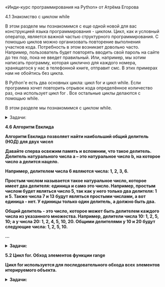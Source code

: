 «Инди-курс программирования на Python» от Атрёма Егорова

4.1 Знакомство с циклом while

В этом разделе мы познакомимся с еще одной новой для вас конструкцией языка программирования - циклом. Цикл, как и условный оператор, является важной частью структурного программирования. С помощью циклов можно организовать повторение выполнения участков кода. Потребность в этом возникает довольно часто. Например, пользователь будет повторять вводить свой пароль на сайте до тех пор, пока не введет правильный. Или, например, мы хотим написать программу, которая циклично для каждого номера, хранящегося у нас в телефонной книге, отправит смс. В этих примерах нам не обойтись без цикла.

В Python'е есть два основных цикла: цикл for и цикл while. Если программа хочет повторить отрывок кода определённое количество раз, она использует цикл for . Все остальные циклы делаются с помощью while.

В этом разделе мы познакомимся с циклом while.


<details>
<summary>Задачи:</summary>

<b>Задача:</b> Обратный счет
<details>
<summary>О задаче:</summary>
На вход программе поступает натуральное число N.
Ваша программа должна устроить обратный отсчет,
который стартует от числа N и идет до 0.
Перед непосредственно началом отсчета необходимо вывести фразу:

```
Начинаем отсчет
```
по окончанию отсчета распечатайте фразу:

```
Стартуем!
```

</details>

[Решение:](./while_cycle/return_invoice.py) `while_cycle/return_invoice.py`

<b>Задача:</b> Мишка и старший брат
<details>
<summary>О задаче:</summary>
Мишка Лимак хочет стать самым большим медведем,
ну или хотя бы стать больше своего старшего брата Боба.
Сейчас вес Лимака равен a, а вес Боба равен b.
Гарантируется, что вес Лимака меньше или равен весу Боба.
Лимак ест много, и его вес утраивается каждый год,
а вес Боба удваивается каждый год.
Через сколько целых лет Лимак станет строго больше
(т. е. будет весить строго больше) Боба?

#### Входные данные:
В единственной строке находятся два целых числа
a и b (1≤a≤b≤10) — веса Лимака и Боба соответственно.

#### Выходные данные:
Выведите одно целое число —
через сколько целых лет Лимак станет строго больше Боба.

### Примечание
В первом примере изначально вес Лимака равен 4, а вес Боба — 7.
Через год их веса равны 4·3=12 и 7·2=14 соответственно (один вес утроился, а второй удвоился).
Лимак все еще не больше Боба. Через два года их веса равны 36 и 28, то есть вес Лимака больше, чем вес Боба.
Лимак стал больше Боба через два года, поэтому вы должны вывести 2.

Во втором примере веса Лимака и Боба в последующие года равны: 12 и 18, затем 36 и 36, и наконец 108 и 72 (через три года).
Ответ равен 3. Помните, что Лимак хочет стать строго больше Боба, и его не устроят равные веса.

В третьем примере Лимак станет больше Боба через один год, их веса будут равны 3 и 2 соответственно.

Sample Input 1:<br>
4 7<br>
Sample Output 1:<br>
2<br>
Sample Input 2:<br>
4 9<br>
Sample Output 2:<br>
3<br>
Sample Input 3:<br>
1 1<br>
Sample Output 3:<br>
1

</details>

[Решение:](./while_cycle/bear_and_big_brother.py) `while_cycle/bear_and_big_brother.py`

<b>Задача:</b> Вася и носки
<details>
<summary>О задаче:</summary>
У Васи есть n пар носков. Утром каждого дня, собираясь в школу,
Вася должен надеть пару носков.
Вечером, прийдя со школы, Вася снимает надетые носки и выбрасывает их.
Каждый m-й день (в дни с номерами m,2m,3m,...)
мама покупает Васе одну пару носков. Она делает это поздно вечером,поэтому
Вася может надеть новые носки не раньше следующего дня.
На сколько подряд идущих дней Васе хватит носков?

#### Входные данные:
В единственной строке записано два целых числа
n и m (1≤n≤100; 2≤m≤100), разделенные пробелом.

#### Выходные данные:
Выведите единственное целое число — ответ на задачу.

### Примечание
В первом примере первые два дня Вася будет носить носки, которые у него были изначально,
затем на третий день будет носить носки, которые были куплены во второй день.
Во втором примере первые девять дней он будет носить носки,
которые у него были изначально, затем три дня будет носить носки,
которые были куплены в третий, шестой и девятый дни. Затем еще день будет носить носки,
которые были куплены в двенадцатый день.

Sample Input 1:<br>
2 2<br>
Sample Output 1:<br>
3<br>
Sample Input 2:<br>
9 3<br>
Sample Output 2:<br>
13

</details>

[Решение:](./while_cycle/vasya_and_socks.py) `while_cycle/vasya_and_socks.py`

<b>Задача:</b> Новогодние свечки
<details>
<summary>О задаче:</summary>
Программист Василий любит романтику — поэтому на этот Новый Год
он решил освещать свою комнату свечами.
У Василия есть a свечей.
Когда Василий зажигает новую свечу, сначала она горит ровно один час, а затем тухнет.
Василий — сообразительный малый, поэтому из b потухших свечей он умеет получать одну новую свечу.
В последствии эту новую свечу (так же как и другие новые свечи) можно зажечь.
<br><br>
Теперь Василию интересно, на сколько часов освещения хватит его свечек,
если он будет действовать оптимальным образом. Помогите ему найти это число.

#### Входные данные:
В единственной строке заданы два целых числа a и b (1≤a≤1000; 2≤b≤1000).

#### Выходные данные:
Выведите единственное целое число — количество часов, которое Василий сможет освещать комнату.

Sample Input:<br>
4 2<br>
Sample Output:<br>
7

</details>

[Решение:](./while_cycle/new_years_candles.py) `while_cycle/new_years_candles.py`

<b>Задача:</b> Зимний вечер в Бурсе
<details>
<summary>О задаче:</summary>
Зимний вечер в Бурсе
Возьмём число. Умножим его на его же первую цифру.
Результат умножим на первую цифру результата.
И так далее. Например, начнём с 8:<br><br>

8 → 8 * 8 = 64<br>
64 → 6 * 64 = 384<br>
384 → 3 * 384 = 1152<br>
1152 → 1 * 1152 = 1152<br><br>

Очевидно, когда первая цифра очередного числа в такой последовательности
становится равной 1, числа перестают изменяться.
Но это происходит не при всех начальных числах.

Напишем программу, которая будет хотя бы приблизительно определять судьбу
введённого числа n.

Начиная с числа n, умножайте имеющееся число на его первую цифру,
пока у получившегося числа первая цифра не станет равной 1,
либо пока оно не превысит миллиарда.
В качестве ответа выведите результат

Sample Input 1:<br>
8<br>
Sample Output 1:<br>
1152<br>
Sample Input 2:<br>
223<br>
Sample Output 2:<br>
1784<br>
Sample Input 3:<br>
929<br>
Sample Output 3:<br>
1605312<br>
Sample Input 4:<br>
360<br>
Sample Output 4:<br>
1080

</details>

[Решение:](./while_cycle/winter_evening_in_Bursa.py) `while_cycle/winter_evening_in_Bursa.py`

<b>Задача:</b> Гипотеза Коллатца
<details>
<summary>О задаче:</summary>
Сиракузская последовательность, или последовательность Коллатца, строится так: возьмём натуральное число n;
если оно чётное, то заменим его числом n/2; если же оно нечётное, то заменим его числом 3n+1.
Получившееся число — следующее в сиракузской последовательности после числа n. Затем заменяем получившееся число по тому же правилу, и так далее.
Определите, сколько шагов потребуется сиракузской последовательности,
стартующей с заданного числа, чтобы прийти к 1.

Обычно, если проделать такую замену достаточно много раз,
мы приходим к числу 1 (за которым следует снова 1).
<br>Например:
<br><br>
8 → 4 → 2 → 1 или 10 → 5 → 16 → 8 → 4 → 2 → 1.
<br><br>
Определите, сколько шагов потребуется сиракузской последовательности,
стартующей с заданного числа, чтобы прийти к 1.
<br>
Если вы обнаружите число, сиракузская последовательность от которого не приходит к 1,
то... вы, скорее всего, ошиблись.
Но если нет, то поздравляем: вы прославитесь, ведь вопрос о том, всегда ли сиракузская последовательность приходит к 1 (независимо от начального числа), давно будоражит умы математиков.

#### Входные данные:
В единственной строке заданы два целых числа a и b (1≤a≤1000; 2≤b≤1000).

#### Выходные данные:
Выведите единственное целое число — количество часов, которое Василий сможет освещать комнату.

Sample Input 1:<br>
10<br>
Sample Output 1:<br>
6<br>
Sample Input 2:<br>
16<br>
Sample Output 2:<br>
4

</details>

[Решение:](./while_cycle/collatz_hypothesis.py) `while_cycle/collatz_hypothesis.py`

<b>Задача:</b> Парольный дозор
<details>
<summary>О задаче:</summary>
На каждой отдельной строчке пользователь вводит друг за другом пароли в виде строки символов.
Валидными паролями будем считать строки, у которых длина варьируется от 5 до 9 символов включительно.
Как только вы встретите первый невалидный пароль, ваша программа должна закончить считывать пароли и
вывести последний введенный валидный пароль.
<br>
Гарантируется, что первый пароль всегда валидный

Sample Input 1:<br>
QWERTY<br>
12345<br>
21.08.90<br>
Кодзима-гений<br>
Телепузик<br><br>
Sample Output 1:<br>
21.08.90<br>
Sample Input 2:<br>
FDRE42@u<br>
*&#@732hH<br>
hi<br>
Hello<br>
OP213jf9@<br>
HFd23932<br><br>
Sample Output 2:<br>
*&#@732hH

</details>

[Решение:](./while_cycle/pass_watch.py) `while_cycle/pass_watch.py`

<b>Задача:</b> Герой на грани
<details>
<summary>О задаче:</summary>
Напишите программу, моделирующую изменение здоровья персонажа в игре.
Изначально у героя 100 единиц здоровья.
В ходе игры противник наносит удары, каждый из которых уменьшает здоровье персонажа
на определённое количество очков. Значения урона поступают на вход программе в отдельных строках.

Удары продолжаются до тех пор, пока здоровье персонажа не станет равным нулю или меньше нуля.
Пока герой не погиб, программа должна выводить текущий уровень здоровья в следующем формате:

```Уровень здоровья: {значение}```

Также необходимо вывести начальный уровень здоровья.

Окончания боя должно ознаменоваться сообщением

```Игра окончена.```

После этого программа должна сообщить общее количество ударов, которые выдержал персонаж, в формате:

```Количество ударов, которые ваш персонаж героически выдержал = {значение}```

А также указать номер последнего удара, который оказался критическим, в формате:

```Удар № {значение} был критическим```

Sample Input 1:<br>
20<br>
40<br>
60<br>
Sample Output 1:<br>
Уровень здоровья: 100<br>
Уровень здоровья: 80<br>
Уровень здоровья: 40<br>
Игра окончена.<br>
Количество ударов, которые ваш персонаж героически выдержал = 2<br>
Удар № 3 был критическим

</details>

[Решение:](./while_cycle/hero_on_the_edge.py) `while_cycle/hero_on_the_edge.py`

<b>Задача:</b> Очередь на взлёт
<details>
<summary>О задаче:</summary>
В аэропорту на стойке регистрации постоянно скапливается очередь клиентов.
Поэтому было принято решение организовать обслуживание таким образом,
чтобы клиенты могли видеть, кто следующий в очереди,
а также знать, сколько человек находится перед ними.
<br><br>
<b>Ваша задача<b> — написать программу, которая принимает список имён клиентов,
представляющий очередь. В начале списка находятся клиенты, стоящие в конце очереди,
а в конце списка — те, кто ближе к началу.
Программа должна выводить текстовые сообщения по мере продвижения очереди:

- для клиента, чья очередь наступила, выводится сообщение:<br>
```Клиент {name} пройдите к стойке!``` <br>

- для остальных клиентов выводится текст:<br>
```{Имена_оставшихся_в_очереди} ожидайте!``` <br>

Имена оставшихся клиентов указываются через запятую
в порядке их расположения в очереди<br>

Дополнительные требования:

1. Программа должна корректно обрабатывать списки любой длины;

2. Если список пуст, программа ничего не выводит;

3. Имена клиентов вводятся через пробел в одной строке.


Sample Input 1:<br>
Александр Елизавета Михаил Анастасия<br><br>
Sample Output 1:<br>
Клиент Анастасия пройдите к стойке!<br>
Михаил,Елизавета,Александр ожидайте!<br>
Клиент Михаил пройдите к стойке!<br>
Елизавета,Александр ожидайте!<br>
Клиент Елизавета пройдите к стойке!<br>
Александр ожидайте!<br>
Клиент Александр пройдите к стойке!<br><br>
Sample Input 2:<br>
John Emma Lucas Sophia Oliver<br><br>
Sample Output 2:<br>
Клиент Oliver пройдите к стойке!<br>
Sophia,Lucas,Emma,John ожидайте!<br>
Клиент Sophia пройдите к стойке!<br>
Lucas,Emma,John ожидайте!<br>
Клиент Lucas пройдите к стойке!<br>
Emma,John ожидайте!<br>
Клиент Emma пройдите к стойке!<br>
John ожидайте!<br>
Клиент John пройдите к стойке!

</details>

[Решение:](./while_cycle/queue_for_take-off.py) `while_cycle/queue_for_take-off.py`

<b>Задача:</b> Собираемся в поход
<details>
<summary>О задаче:</summary>
У нас в наличии рюкзак, вместимость которого составляет n литров,
и наша задача забить его до предела максимально возможно. Нам поступают вещи,
объем которых измеряется также в литрах, и мы должны их складывать в
наш рюкзак без возможности пропуска. Как только суммарный объем новой
добавляемой вещи превысит вместимость рюкзака, ваша программа должна
вывести слово "Довольно!" и затем на отдельных строчках суммарный объем вещей,
которые мы смогли упаковать в рюкзак, и их количество

#### Входные данные:
Число n – вместимость рюкзака. Далее идут произвольное количество строк –
объем очередного предмета.

#### Выходные данные:
Строка "Довольно!" и затем два числа – суммарный объем упакованных товаров и
их количество. Каждое значение выводится в отдельной строке.

Sample Input 1:<br>
2000<br>
900<br>
800<br>
700<br>
500<br>
200<br>
1000<br><br>
Sample Output 1:<br>
Довольно!<br>
1700<br>
2<br><br>

Sample Input 2:<br>
15<br>
1<br>
5<br>
6<br>
2<br>
1<br>
1<br>
1<br>
1<br>
7<br><br>
Sample Output 2:<br>
Довольно!<br>
15<br>
5

</details>

[Решение:](./while_cycle/hike.py) `while_cycle/hike.py`

<b>Задача:</b> Три удара и в блок
<details>
<summary>О задаче:</summary>
Напишите программу, которая имитирует систему аутентификации с ограниченным количеством попыток ввода пароля.

Пользователь вводит пароль, и ему предоставляется три попытки для успешного входа. При запуске программа должна запрашивать пароль у пользователя. Затем пользователь имеет три попытки для ввода правильного пароля. При каждой неудачной попытке программа уведомляет об этом и уменьшает лимит попыток, выводя следующие сообщения:

```Введен неправильный пароль!``` <br>
```Лимит попыток = {значение_лимита}```

Если пользователь вводит правильный пароль за отведённое количество попыток,
программа предоставляет доступ и выводит сообщение:

```Вы ввели правильный пароль! Добро пожаловать!```

Если все попытки исчерпаны, система блокируется на сутки,
и пользователю отображается сообщение:

```Вы потратили все свои попытки! Приходите завтра```

Sample Input 1:<br>
qwerty<br>
qwe<br>
qwerty<br><br>
Sample Output 1:<br>
Введен неправильный пароль!<br>
Лимит попыток = 2<br>
Вы ввели правильный пароль! Добро пожаловать!<br><br>
Sample Input 2:<br>
гром<br>
гром!<br>
гром24<br>
громозека<br><br>
Sample Output 2:<br>
Введен неправильный пароль!<br>
Лимит попыток = 2<br>
Введен неправильный пароль!<br>
Лимит попыток = 1<br>
Введен неправильный пароль!<br>
Лимит попыток = 0<br>
Вы потратили все свои попытки! Приходите завтра<br><br>
Sample Input 3:<br>
дом<br>
Дом<br>
ДОМ<br>
дом<br><br>
Sample Output 3:<br>
Введен неправильный пароль!<br>
Лимит попыток = 2<br>
Введен неправильный пароль!<br>
Лимит попыток = 1<br>
Вы ввели правильный пароль! Добро пожаловать!

</details>

[Решение:](./while_cycle/three_strikes.py) `while_cycle/three_strikes.py`

<b>Задача:</b> Новый год и спешка
<details>
<summary>О задаче:</summary>
В последний день уходящего 2016 года Лимак собирается принять участие
в соревновании по спортивному программированию. Соревнование начнётся в 20:00
и будет продолжаться четыре часа, то есть ровно до полуночи. Участникам будет предложено n задач,
упорядоченных по возрастанию сложности, то есть задача 1 будет самой лёгкой,
а задача номер n — самой сложной. Лимак знает, что ему потребуется 5·i минут на решение i-й задачи.

Друзья Лимака планируют устроить роскошную новогоднюю вечеринку,
и Лимак хочет прибыть в полночь или ранее. Он знает, что ему требуется ровно k минут
чтобы добраться до места проведения вечеринки от своего дома, где он собирается участвовать в соревновании.

Сколько максимум задач может успеть решить Лимак, чтобы не опоздать на новогоднюю вечеринку?

#### Входные данные:
В первой строке входных данных записаны два целых числа n и k (1 ≤ n ≤ 10, 1 ≤ k ≤ 240) — количество задач в соревновании и количество минут, за которое Лимак доберётся от дома до места проведения вечеринки.

#### Выходные данные:
Выведите одно целое число, равное максимальному количеству задач, которое может решить Лимак, чтобы прибыть на новогоднюю вечеринку ровно в полночь или раньше.

### Примечание

В первом примере на соревновании участникам предложено 3 задачи и Лимаку требуется 222 минуты,
чтобы доехать до места проведения вечеринки. Для решения задач требуется 5, 10 и 15 минут соответственно.
Лимак может решить первые две задачи, потратив на это 5 + 10 = 15 минут, после чего выехать в 20:15
и приехать на вечеринку в 23:57 (через 222 минуты). Таким образом он решит две задачи,
но на решение третьей времени уже не хватит и ответ равен 2.

Во втором примере Лимак может решить все 4 задачи за 5 + 10 + 15 + 20 = 50 минут.
В 20:50 он сможет выехать из дома и прибыть на вечеринку ровно в полночь.

В третьем примере Лимаку нужна только 1 минута, чтобы оказаться на вечеринке,
так что ему хватит времени для решения всех 7 задач.

Sample Input 1:<br>
3 222<br>
Sample Output 1:<br>
2<br>
Sample Input 2:<br>
4 190<br>
Sample Output 2:<br>
4<br>
Sample Input 3:<br>
7 1<br>
Sample Output 3:<br>
7<br>
Sample Input 4:<br>
1 240<br>
Sample Output 4:<br>
0<br>
Sample Input 5:<br>
10 1<br>
Sample Output 5:<br>
9<br>
Sample Input 6:<br>
9 235<br>
Sample Output 6:<br>
1

</details>

[Решение:](./while_cycle/new_year_rush.py) `while_cycle/new_year_rush.py`

<b>Задача:</b> Ваня и кубики
<details>
<summary>О задаче:</summary>
Ване на день рождения подарили n кубиков. Он с друзьями решил построить из них пирамиду. Ваня хочет построить пирамиду следующим образом: на верхушке пирамиды должен находиться 1 кубик, на втором уровне — 1 + 2 = 3 кубика, на третьем — 1 + 2 + 3 = 6 кубиков, и так далее. Таким образом, на i-м уровне пирамиды должно располагаться 1 + 2 + ... + (i - 1) + i кубиков.<br>

Ваня хочет узнать, пирамиду какой максимальной высоты он может создать с использованием имеющихся кубиков.

#### Входные данные:
В первой строке записано целое число n (1 ≤ n ≤ 104) — количество кубиков, подаренных Ване.

#### Выходные данные:
Выведите единственной строкой максимально возможную высоту пирамиды.

Sample Input 1:<br>
1<br>
Sample Output 1:<br>
1<br>
Sample Input 2:<br>
25<br>
Sample Output 2:<br>
4<br>
Sample Input 3:<br>
4<br>
Sample Output 3:<br>
2<br>
Sample Input 4:<br>
5<br>
Sample Output 4:<br>
2<br>
Sample Input 5:<br>
6560<br>
Sample Output 5:<br>
33<br>
Sample Input 6:<br>
3<br>
Sample Output 6:<br>
1

</details>

[Решение:](./while_cycle/cubes.py) `while_cycle/cubes.py`

<b>Задача:</b> Слияние списков
<details>
<summary>О задаче:</summary>
В вашем распоряжении имеются два списка, отсортированные по неубыванию элементов, состоящие из n и m элементов.

Ваша задача — слить их в один отсортированный список размером n + m при помощи алгоритма двух указателей.

#### Входные данные:
Программа получает на вход два числа n и m - количество элементов первого и второго списков.
Затем с новой строки поступают элементы первого отсортированного списка, а со следующей строки - второго списка.

#### Выходные данные:
Слить два списка в один в порядке неубывания и вывести элементы полученного списка

### P.S.:
Пользоваться встроенной сортировкой запрещено

Sample Input 1:<br>
2 3<br>
3 9<br>
2 3 6<br>
Sample Output 1:<br>
[2, 3, 3, 6, 9]<br><br>
Sample Input 2:<br>
3 5<br>
2 8 8<br>
3 4 5 5 10<br><br>
Sample Output 2:<br>
[2, 3, 4, 5, 5, 8, 8, 10]<br><br>
Sample Input 3:<br>
2 5<br>
3 7<br>
1 1 3 6 8<br>
Sample Output 3:<br>
[1, 1, 3, 3, 6, 7, 8]


</details>

[Решение:](./while_cycle/merging_lists_1.py) `while_cycle/merging_lists_1.py` <br>

[Альтернативное решение №1:](./while_cycle/merging_lists_2.py) `while_cycle/merging_lists_2.py` <br>

[Альтернативное решение №2:](./while_cycle/merging_lists_3.py) `while_cycle/merging_lists_3.py`

<b>Задача:</b> Бал в БерлГУ
<details>
<summary>О задаче:</summary>
По случаю 100500-летия Берляндского государственного университета совсем скоро состоится бал! Уже n юношей и m девушек во всю репетируют вальс, менуэт, полонез и кадриль.

Известно, что на бал будут приглашены несколько пар юноша-девушка, причем уровень умений танцевать партнеров в каждой паре должен отличаться не более чем на единицу.

Для каждого юноши известен уровень его умения танцевать. Аналогично, для каждой девушки известен уровень ее умения танцевать. Напишите программу, которая определит наибольшее количество пар, которое можно образовать из n юношей и m девушек.

#### Входные данные:
В первой строке записано целое число n (1 ≤ n ≤ 100) — количество юношей.
Вторая строка содержит последовательность a<sub>1</sub>, a<sub>2</sub>, ..., a<sub>n</sub> (1 ≤ a<sub>i</sub> ≤ 100), где a<sub>i</sub> — умение танцевать i-го юноши.

Аналогично, третья строка содержит целое m (1 ≤ m ≤ 100) – количество девушек. В четвертой строке содержится последовательность b<sub>1</sub>, b<sub>2</sub>, ..., b<sub>m</sub> (1 ≤ b<sub>j</sub> ≤ 100), где b<sub>j</sub> — умение танцевать j-й девушки.

#### Выходные данные:
Выведите единственное число — искомое максимальное возможное количество пар.

#### Примечание
В первом примере можно сочетать к примеру так 1-1, 4-5, 6-7 либо 2-1, 4-5, 6-7. В любом случае можно составить только три пары

Sample Input 1:<br>
4<br>
1 4 6 2<br>
5<br>
5 1 5 7 9<br>
Sample Output 1:<br>
3<br><br>
Sample Input 2:<br>
4<br>
1 2 3 4<br>
4<br>
10 11 12 13<br>
Sample Output 2:<br>
0<br><br>
Sample Input 3:<br>
5<br>
1 1 1 1 1<br>
3<br>
1 2 3<br>
Sample Output 3:<br>
2<br><br>
Sample Input 4:<br>
4<br>
1 6 9 15<br>
2<br>
5 8<br>
Sample Output 4:<br>
2<br><br>
Sample Input 5:<br>
4<br>
3 3 5 5<br>
4<br>
4 4 2 2<br>
Sample Output 5:<br>
4

</details>

[Решение:](./while_cycle/ball.py) `while_cycle/ball.py`

</details>

4.6 Алгоритм Евклида

Алгоритм Евклида позволяет найти наибольший общий делитель (НОД) для двух чисел

Давайте сперва освежим память и вспомним, что такое делитель. Делитель натурального числа a – это натуральное число b, на которое число a делится нацело.

Например, делителем числа 6 являются числа: 1, 2, 3, 6.

Простым числом называется такое натуральное число, которое имеет два делителя: единица и само это число.
Например, простым числом будет являться число 5, так как у него только два делителя: 1 и 5. Также числа 7 и 13 будут являться простыми числами, а вот единица - нет. У единицы только один делитель, а должно быть два.

Общий делитель - это число, которое может быть делителем каждого числа из указанного множества.
Например, делители числа 10: 1, 2, 5, 10; а у числа 20: 1, 2, 4, 5, 10, 20. Общими делителями у 10 и 20 будут следующие числа: 1, 2, 5, 10.

...

<details>
<summary>Задачи:</summary>

<b>Задача:</b> Наибольший общий делитель

<details>
<summary>О задаче:</summary>
Даны два натуральных числа A и B. Требуется найти их наибольший общий делитель (НОД) методом вычитания.<br><br>

Sample Input 1:<br>
77 22<br>
Sample Output 1:<br>
11<br><br>
Sample Input 2:<br>
5 7<br>
Sample Output 2:<br>
1

</details>

[Решение:](./Euclids_algorithm/grcd_subtr.py) `Euclids_algorithm/grcd_subtr.py`

<b>Задача:</b> Наибольший общий делитель
<details>
<summary>О задаче:</summary>
Даны два натуральных числа A и B. Необходимо найти НОД двух чисел, только теперь нужно модернизировать свой код при помощи нахождения остатка от деления.<br><br>

Sample Input 1:<br>
200 30<br>
Sample Output 1:<br>
10<br><br>
Sample Input 2:<br>
10000 1<br>
Sample Output 2:<br>
1

</details>

[Решение:](./Euclids_algorithm/grcd.py) `Euclids_algorithm/grcd.py`

<b>Задача:</b> Наименьшее общее кратное
<details>
<summary>О задаче:</summary>
Даны два натуральных числа A и B. Требуется найти их наименьшее общее кратное (НОК).<br><br>

Sample Input 1:<br>
6 15<br>
Sample Output 1:<br>
30<br><br>
Sample Input 2:<br>
14 21<br>
Sample Output 2:<br>
42

</details>

[Решение:](./Euclids_algorithm/lecm.py) `Euclids_algorithm/lecm.py`<br>
[Альтернативное решение:](./Euclids_algorithm/lecm_2.py) `Euclids_algorithm/lecm_2.py`

</details>


5.2 Цикл for. Обход элементов функции range

Цикл for используется для последовательного обхода всех элементов итерируемого объекта.


<details>
<summary>Задачи:</summary>

<b>Задача:</b> FizzBuzz и цикл for
<details>
<summary>О задаче:</summary>
Давайте вспомним задачу FizzBuzz

Напишите программу, которая считывает два натуральных числа a и b (гарантируется, что a < b),
после чего для всех чисел от a до b включительно выводит:<br><br>

“Fizz”, если это число делится на 3;<br>
“Buzz”, если это число делится на 5;<br>
“FizzBuzz”, если выполнены оба предыдущих условия;<br>
само это число в остальных случаях.

#### Входные данные:
Два числа a и b, каждое на отдельной строке.

#### Выходные данные:
Для всех чисел от a до b напечатайте по одной строке, соответствующей правилам, описанным в условии.

Sample Input:<br>
9<br>
15<br><br>
Sample Output:<br>
Fizz<br>
Buzz<br>
11<br>
Fizz<br>
13<br>
14<br>
FizzBuzz

</details>

[Решение:](./for_cycle/fizzbuzz.py) `for_cycle/fizzbuzz.py`


<b>Задача:</b> Квадрат и куб
<details>
<summary>О задаче:</summary>
Давайте составим сводную информацию о квадратах и кубах интервала чисел.

На вход программе подаются два натуральных числа a и b (гарантируется, что a < b),
после чего для каждого целого числа на интервале от a до b включительно необходимо вывести фразу следующего вида:<br><br>

«Число {число}; его квадрат = {квадрат}; его куб = {куб}»<br>

Кавычки выводить не нужно и пользуйтесь f-строкой.

#### Входные данные:
На вход программе подается два натуральных числа a и b, каждое на отдельной строке.

#### Выходные данные:
Программа должна вывести текст в соответствии с условием задачи.<br><br>

Sample Input 1:<br>
1<br>
5<br><br>
Sample Output 1:<br>
Число 1; его квадрат = 1; его куб = 1<br>
Число 2; его квадрат = 4; его куб = 8<br>
Число 3; его квадрат = 9; его куб = 27<br>
Число 4; его квадрат = 16; его куб = 64<br>
Число 5; его квадрат = 25; его куб = 125<br><br>
Sample Input 2:<br>
35<br>
43<br><br>
Sample Output 2:<br>
Число 35; его квадрат = 1225; его куб = 42875<br>
Число 36; его квадрат = 1296; его куб = 46656<br>
Число 37; его квадрат = 1369; его куб = 50653<br>
Число 38; его квадрат = 1444; его куб = 54872<br>
Число 39; его квадрат = 1521; его куб = 59319<br>
Число 40; его квадрат = 1600; его куб = 64000<br>
Число 41; его квадрат = 1681; его куб = 68921<br>
Число 42; его квадрат = 1764; его куб = 74088<br>
Число 43; его квадрат = 1849; его куб = 79507

</details>

[Решение:](./for_cycle/square_and_cube.py) `for_cycle/square_and_cube.py`

<b>Задача:</b> Кратные 3 или 5
<details>
<summary>О задаче:</summary>
Если перечислить все натуральные числа ниже 10, которые кратны 3 или 5, то получим 3, 5, 6 и 9. Сумма этих чисел 23.

Напишите программу, которая принимает натуральное число n и находит сумму всех чисел ниже переданного числа n, которые делятся на 3 или на 5.

Sample Input 1:<br>
10<br>
Sample Output 1:<br>
23<br><br>
Sample Input 2:<br>
9<br>
Sample Output 2:<br>
14

</details>

[Решение:](./for_cycle/multiples_of_3_or_5.py) `for_cycle/multiples_of_3_or_5.py`

<b>Задача:</b> Пирамида звёздочек
<details>
<summary>О задаче:</summary>
Вы разрабатываете визуализацию для симметричных шаблонов.
Программа должна построить и вывести "песочные часы" из звёздочек.
Пользователь вводит одно число nnn, которое указывает максимальное количество звёздочек в самой широкой строке.

Напишите программу, которая:
1. Принимает на вход натуральное число n (n ≥ 1);

2. Выводит симметричный рисунок, состоящий из звёздочек:
    - В первых n строках звёздочки увеличиваются от 1 до n.
    - В следующих n-1 строках звёздочки уменьшаются от n-1 до 1.

Sample Input 1:<br>
5<br><br>
Sample Output 1:<br>
*<br>
**<br>
***<br>
****<br>
*****<br>
****<br>
***<br>
**<br>
*<br><br>
Sample Input 2:<br>
3<br><br>
Sample Output 2:<br>
*<br>
**<br>
***<br>
**<br>
*

</details>

[Решение:](./for_cycle/pyramid_of_stars.py) `for_cycle/pyramid_of_stars.py`

<b>Задача:</b> Мишка и игра
<details>
<summary>О задаче:</summary>
Мишка — маленький белый медвежонок. А как известно, маленькие медвежата в свободное время любят играть в кости на шоколадки.
Одним замечательным солнечным утром, гуляя по льдинам, Мишка встретил своего друга Криса, которому и предложил сыграть
в эту занимательную игру.

Правила её очень просты: сначала определяется значение n — количество раундов игры. В очередном раунде каждый из игроков
один раз бросает стандартный игральный кубик, на грани которого нанесены различные числа от 1 до 6.
Игрок, выбросивший большее значение, становится победителем в раунде. В случае, если выпавшие значения равны,
победа не засчитывается никому.

В самой же игре побеждает участник, выигравший в большем количестве раундов. Если же количества побед,
заслуженных игроками, равны, то объявляется ничья.

Мишка ещё совсем маленький и плохо умеет вести счёт, а потому попросил Вас понаблюдать за ходом игры
и сообщить ему результат.

#### Входные данные:

В первой строке входных данных содержится число n (1 ≤ n ≤ 100) — количество раундов игры.

Следующие n строк содержат описание раундов. В <i>i-й</i> из них содержится пара целых чисел m<sub>i</sub> и c<sub>i</sub> (1 ≤ m<sub>i</sub>, c<sub>i</sub> ≤ 6) —
результаты бросков Мишки и Криса в <i>i-ом</i> раунде соответственно.

#### Выходные данные:

В случае победы Мишки в единственной строке выведите "Mishka" (без кавычек),<br>
а в случае победы Криса выведите "Chris" (без кавычек). Если же игра сведётся к ничьей,<br>
то выведите "Friendship is magic!^^" (без кавычек).<br>

### PS:
генерировать случайные числа (пользоваться модулем random) вам не нужно, данные для игры уже готовы.<br>
Вам нужно только их считать,  и узнать, кто же победил.

Sample Input 1:<br>
3<br>
3 5<br>
2 1<br>
4 2<br><br>
Sample Output 1:<br>
Mishka<br><br>
Sample Input 2:<br>
2<br>
6 1<br>
1 6<br><br>
Sample Output 2:<br>
Friendship is magic!^^<br><br>
Sample Input 3:<br>
3<br>
1 5<br>
3 3<br>
2 2<br><br>
Sample Output 3:<br>
Chris<br><br>
Sample Input 4:<br>
3<br>
6 1<br>
1 2<br>
1 2<br><br>
Sample Output 4:<br>
Chris<br><br>
Sample Input 5:<br>
3<br>
1 6<br>
2 1<br>
2 1<br><br>
Sample Output 5:<br>
Mishka<br><br>
Sample Input 6:<br>
3<br>
1 6<br>
2 1<br>
1 1<br><br>
Sample Output 6:<br>
Friendship is magic!^^

</details>

[Решение:](./for_cycle/Mishka_and_a_game.py) `for_cycle/Mishka_and_a_game.py`

<b>Задача:</b> Слишком длинные слова
<details>
<summary>О задаче:</summary>
Иногда некоторые слова вроде «civilization» или «internationalization» настолько длинны,
что их весьма утомительно писать много раз в каком-либо тексте.

Будем считать слово слишком длинным, если его длина строго больше 10 символов.
Все слишком длинные слова можно заменить специальной аббревиатурой.

Эта аббревиатура строится следующим образом: записывается первая и последняя буква слова,
а между ними — количество букв между первой и последней буквой (в десятичной системе счисления и без ведущих нулей).

Таким образом, «civilization» запишется как «c10n», а «internationalization» как «i18n».

Вам предлагается автоматизировать процесс замены слов на аббревиатуры.
При этом все слишком длинные слова должны быть заменены аббревиатурой, а слова,
не являющиеся слишком длинными, должны остаться без изменений.

#### Входные данные:
В первой строке содержится целое число n (1≤n≤100). В каждой из последующих n строк содержится по одному слову.
Все слова состоят из малых латинских букв и имеют длину от 1 до 100 символов.

#### Выходные данные:
Выведите n строк. В i строке должен находиться результат замены i-го слова из входных данных.

Sample Input 1:<br>
4<br>
word<br>
civilization<br>
internationalization<br>
pneumonoultramicroscopicsilicovolcanoconiosis<br><br>

Sample Output 1:<br>
word<br>
c10n<br>
i18n<br>
p43s<br><br>

Sample Input 2:<br>
10<br>
gyartjdxxlcl<br>
fzsck<br>
uidwu<br>
xbymclornemdmtj<br>
ilppyoapitawgje<br>
cibzc<br>
drgbeu<br>
hezplmsdekhhbo<br>
feuzlrimbqbytdu<br>
kgdco<br><br>

Sample Output 2:<br>
g10l<br>
fzsck<br>
uidwu<br>
x13j<br>
i13e<br>
cibzc<br>
drgbeu<br>
h12o<br>
f13u<br>
kgdco

</details>

[Решение:](./for_cycle/too_long_words.py) `for_cycle/too_long_words.py`

<b>Задача:</b> Заполняем список
<details>
<summary>О задаче:</summary>
Ваша задача — создать список из n строк. Программа сперва будет принимать натуральное число n,
а затем n строк в каждой отдельной строке. В качестве ответа выведите получившийся список.

Sample Input 1:<br>
4<br>
Джон<br>
Пол<br>
Ринго<br>
Джордж<br><br>

Sample Output 1:<br>
['Джон', 'Пол', 'Ринго', 'Джордж']<br><br>

Sample Input 2:<br>
2<br>
black<br>
white<br><br>
Sample Output 2:<br>
['black', 'white']

</details>

[Решение:](./for_cycle/list_filling.py) `for_cycle/list_filling.py`

</details>
